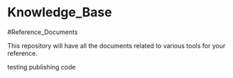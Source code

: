# Knowledge_Base

#Reference_Documents

This repository will have all the documents related to various tools for your reference.

testing publishing code

